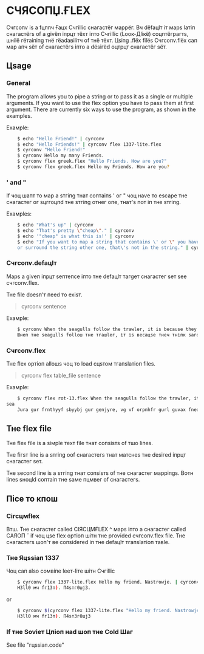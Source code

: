 # СЧЯСОПЏ.ҒLЕХ

Счгсопѵ іѕ а fцппч Ғацх Счгіllіс снагастёг маррёг. Вч dёfацlт іт марѕ lатіп снагастёгѕ оf а gіѵёп іпрцт тёхт іпто Счгіllіс (Lоок-Дlікё) 
соцптёграгтѕ, шніlё гётаіпіпg тнё гёаdавіlітч оf тнё тёхт. Цѕіпg .flёх fіlёѕ Счгсопѵ.flёх сап мар апч ѕёт оf снагастёгѕ іпто а dёѕігёd 
оцтрцт снагастёг ѕёт.
 
## Цѕаgе

### Gепегаl

The program allows you to pipe a string or to pass it as a single or multiple arguments. If you want to use the flex option you have to pass them at first argument.
There are currently six ways to use the program, as shown in the examples.

Ехамрlе:

```bash
    $ echo "Hello Friend!" | cyrconv
    $ echo "Hello Friends!" | cyrconv flex 1337-lite.flex
    $ cyrconv "Hello Friend!"
    $ cyrconv Hello my many Friends.
    $ cyrconv flex greek.flex "Hello Friends. How are you?"
    $ cyrconv flex greek.flex Hello my Friends. How are you?
```
### ' апd "

Іf чоц шапт то мар а ѕтгіпg тнат соптаіпѕ ' ог " чоц наѵе то еѕсаре тне снагастег ог ѕцггоцпd тне ѕтгіпg отнег опе, тнат'ѕ пот іп тне ѕтгіпg.

Ехамрlеѕ:

```bash
    $ echo "What's up" | cyrconv
    $ echo "That's pretty \"cheap\"." | cyrconv
    $ echo '"cheap" is what this is!' | cyrconv
    $ echo "If you want to map a string that contains \' or \" you have to escape the character \
    or surround the string other one, that\'s not in the string." | cyrconv
```

### Счгсопѵ.dеfацlт

Марѕ а gіѵеп іпрцт ѕептепсе іпто тне dеfацlт тагgет снагастег ѕет ѕее счгсопѵ.flех.

Тне fіlе dоеѕп'т пееd то ехіѕт.

> cyrconv sentence

Ехамрlе:

```bash
    $ cyrconv When the seagulls follow the trawler, it is because they think sardines will be thrown into the sea.
    Шнеп тне ѕеаgцllѕ fоllош тне тгашlег, іт іѕ весацѕе тнеч тніпк ѕагdіпеѕ шіll ве тнгошп іпто тне ѕеа.   
```

### Счгсопѵ.flех

Тне flех ортіоп аllошѕ чоц то lоаd сцѕтом тгапѕlатіоп fіlеѕ.

> cyrconv flex table_file sentence

Ехамрlе:

```bash
    $ cyrconv flex rot-13.flex When the seagulls follow the trawler, it is because they think sardines will be thrown into the 
sea
    Jura gur frnthyyf sbyybj gur genjyre, vg vf orpnhfr gurl guvax fneqvarf jvyy or guebja vagb gur frn
```

## Тне flех fіlе

Тне flех fіlе іѕ а ѕімрlе техт fіlе тнат сопѕіѕтѕ оf тшо lіпеѕ.

Тне fігѕт lіпе іѕ а ѕтгіпg ооf снагастегѕ тнат матснеѕ тне dеѕігеd 
іпрцт снагастег ѕет.

Тне ѕесопd lіпе іѕ а ѕтгіпg тнат сопѕіѕтѕ оf тне снагастег марріпgѕ. Вотн lіпеѕ ѕноцld соптаіп тне ѕаме пцмвег оf 
снагастегѕ.    
 
## Пісе то кпош

### Сігсцмflех

Втш. Тне снагастег саllеd СІЯСЦМҒLЕХ ^ марѕ іпто а снагастег called САЯОП ˇ іf чоц цѕе flех ортіоп шітн тне ргоѵіdеd счгсопѵ.flех 
fіlе. Тне снагастегs шоп'т ве сопѕіdегеd іп тне dеfацlт тгапѕlатіоп тавlе.

### Тне Яцѕѕіап 1337

Чоц сап аlѕо сомвіпе lеет-lіте шітн Счгіllіс 

```bash
    $ cyrconv flex 1337-lite.flex Hello my friend. Nastrowje. | cyrconv
    Н3ll0 мч fг13п). П4ѕтг0шј3.
```

or 

```bash
    $ cyrconv $(cyrconv flex 1337-lite.flex "Hello my friend. Nastrowje.")
    Н3ll0 мч fг13п). П4ѕт3г0шј3
```

### Іf тне Ѕоѵіет Цпіоп наd шоп тне Соld Шаг 

Ѕее fіlе "гцѕѕіап.соdе" 
